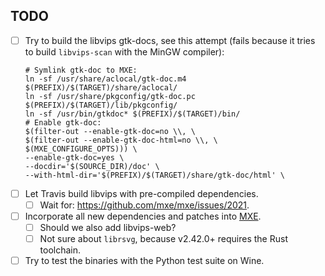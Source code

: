 ## TODO
- [ ] Try to build the libvips gtk-docs, see this attempt (fails because it tries to build `libvips-scan` with the MinGW compiler):
  ```
  # Symlink gtk-doc to MXE:
  ln -sf /usr/share/aclocal/gtk-doc.m4 $(PREFIX)/$(TARGET)/share/aclocal/
  ln -sf /usr/share/pkgconfig/gtk-doc.pc $(PREFIX)/$(TARGET)/lib/pkgconfig/
  ln -sf /usr/bin/gtkdoc* $(PREFIX)/$(TARGET)/bin/
  # Enable gtk-doc:
  $(filter-out --enable-gtk-doc=no \\, \
  $(filter-out --enable-gtk-doc-html=no \\, \
  $(MXE_CONFIGURE_OPTS))) \
  --enable-gtk-doc=yes \
  --docdir='$(SOURCE_DIR)/doc' \
  --with-html-dir='$(PREFIX)/$(TARGET)/share/gtk-doc/html' \
  ```
- [ ] Let Travis build libvips with pre-compiled dependencies.
  - [ ] Wait for: https://github.com/mxe/mxe/issues/2021.
- [ ] Incorporate all new dependencies and patches into [MXE](https://github.com/mxe/mxe).
  - [ ] Should we also add libvips-web?
  - [ ] Not sure about `librsvg`, because v2.42.0+ requires the Rust toolchain.
- [ ] Try to test the binaries with the Python test suite on Wine.

